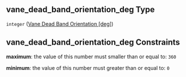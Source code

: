 ## vane_dead_band_orientation_deg Type

`integer` ([Vane Dead Band Orientation \[deg\]](iea43_wra_data_model-properties-measurement-location-items-properties-measurement-point-items-properties-mounting-arrangement-items-properties-vane-dead-band-orientation-deg.md))

## vane_dead_band_orientation_deg Constraints

**maximum**: the value of this number must smaller than or equal to: `360`

**minimum**: the value of this number must greater than or equal to: `0`
